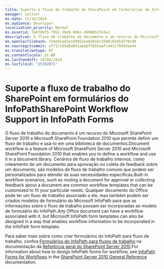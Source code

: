 ```yaml
---
title: Suporte a fluxo de trabalho do SharePoint em formulários do InfoPath
manager: soliver
ms.date: 11/16/2014
ms.audience: Developer
localization_priority: Normal
ms.assetid: 7a6f8975-f052-39e9-9dbc-4698852fe5e1
description: O fluxo de trabalho do documento é um recurso do Microsoft SharePoint Server 2010 e Microsoft SharePoint Foundation 2010 que permite definir um fluxo de trabalho e usá-lo em uma biblioteca de documentos. Cenários de fluxo de trabalho internos, como roteamento de um documento para aprovação ou coleta de feedback sobre um documento, são modelos de fluxo de trabalho comuns que podem ser personalizados para atender às suas necessidades específicas. Qualquer documento do Office pode ter um fluxo de trabalho associado a ele, mas também podem ser criados modelos de formulário do Microsoft InfoPath para que as informações sobre o fluxo de trabalho possam ser incorporadas ao modelo de formulário do InfoPath.
ms.openlocfilehash: f34e01ad1e1b9851ee8281bc2580cb5d5d270c88
ms.sourcegitcommit: ef717c65d8dd41ababffb01eafc443c79950aed4
ms.translationtype: HT
ms.contentlocale: pt-BR
ms.lasthandoff: 10/04/2018
ms.locfileid: "25392071"
---
```

# <a name="sharepoint-workflow-support-in-infopath-forms"></a><span data-ttu-id="8c92f-105">Suporte a fluxo de trabalho do SharePoint em formulários do InfoPath</span><span class="sxs-lookup"><span data-stu-id="8c92f-105">SharePoint Workflow Support in InfoPath Forms</span></span>

<span data-ttu-id="8c92f-106">O fluxo de trabalho do documento é um recurso do Microsoft SharePoint Server 2010 e Microsoft SharePoint Foundation 2010 que permite definir um fluxo de trabalho e usá-lo em uma biblioteca de documentos.</span><span class="sxs-lookup"><span data-stu-id="8c92f-106">Document workflow is a feature of Microsoft SharePoint Server 2010 and Microsoft SharePoint Foundation 2010 that enables you to define a workflow and use it in a document library.</span></span> <span data-ttu-id="8c92f-107">Cenários de fluxo de trabalho internos, como roteamento de um documento para aprovação ou coleta de feedback sobre um documento, são modelos de fluxo de trabalho comuns que podem ser personalizados para atender às suas necessidades específicas.</span><span class="sxs-lookup"><span data-stu-id="8c92f-107">Built-in workflow scenarios, such as routing a document for approval or collecting feedback about a document are common workflow templates that can be customized to fit your particular needs.</span></span> <span data-ttu-id="8c92f-108">Qualquer documento do Office pode ter um fluxo de trabalho associado a ele, mas também podem ser criados modelos de formulário do Microsoft InfoPath para que as informações sobre o fluxo de trabalho possam ser incorporadas ao modelo de formulário do InfoPath.</span><span class="sxs-lookup"><span data-stu-id="8c92f-108">Any Office document can have a workflow associated with it, but Microsoft InfoPath form templates can also be designed in a way that enables workflow information to be incorporated in the InfoPath form template.</span></span> 
  
<span data-ttu-id="8c92f-109">Para saber mais sobre como criar formulários do InfoPath para fluxo de trabalho, confira [Formulários do InfoPath para fluxos de trabalho](https://msdn.microsoft.com/library/f2b0423e-22d7-485f-a723-19fa68759ef3%28Office.15%29.aspx) na documentação da [Referência geral do SharePoint Server 2010](https://msdn.microsoft.com/library/b3bf6083-997f-48c3-9ea3-e351439699ba%28Office.15%29.aspx).</span><span class="sxs-lookup"><span data-stu-id="8c92f-109">For information about how to design InfoPath forms for workflow, see [InfoPath Forms for Workflows](https://msdn.microsoft.com/library/f2b0423e-22d7-485f-a723-19fa68759ef3%28Office.15%29.aspx) in the [SharePoint Server 2010 General Reference](https://msdn.microsoft.com/library/b3bf6083-997f-48c3-9ea3-e351439699ba%28Office.15%29.aspx) documentation.</span></span> 
  

